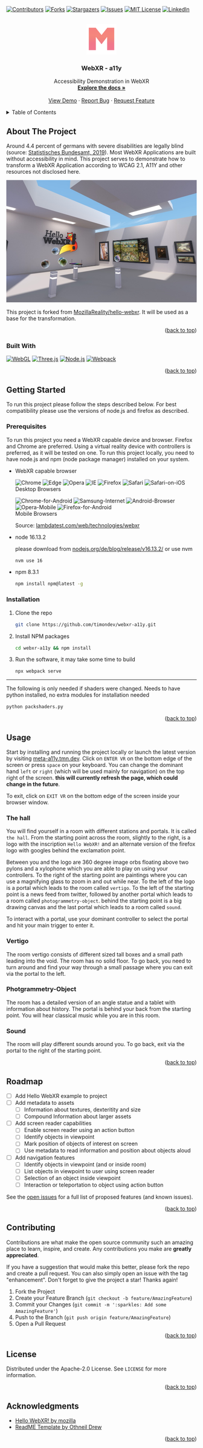 <a name="readme-top"></a>


<!-- PROJECT SHIELDS -->
[![Contributors][contributors-shield]][contributors-url]
[![Forks][forks-shield]][forks-url]
[![Stargazers][stars-shield]][stars-url]
[![Issues][issues-shield]][issues-url]
[![MIT License][license-shield]][license-url]
[![LinkedIn][linkedin-shield]][linkedin-url]


<!-- PROJECT LOGO -->
<br />
<div align="center">
  <a href="https://github.com/timondev/webxr-a11y">
    <img src="res/favicon.png" alt="WebXR - a11y Logo; M-Symbol in different shades of pink to orange" width="80" height="80">
  </a>

<h3 align="center">WebXR - a11y</h3>

  <p align="center">
    Accessibility Demonstration in WebXR
    <br />
    <a href="https://github.com/timondev/webxr-a11y"><strong>Explore the docs »</strong></a>
    <br />
    <br />
    <a href="https://github.com/timondev/webxr-a11y">View Demo</a>
    ·
    <a href="https://github.com/timondev/webxr-a11y/issues">Report Bug</a>
    ·
    <a href="https://github.com/timondev/webxr-a11y/issues">Request Feature</a>
  </p>
</div>



<!-- TABLE OF CONTENTS -->
<details>
  <summary>Table of Contents</summary>
  <ol>
    <li>
      <a href="#about-the-project">About The Project</a>
      <ul>
        <li><a href="#built-with">Built With</a></li>
      </ul>
    </li>
    <li>
      <a href="#getting-started">Getting Started</a>
      <ul>
        <li><a href="#prerequisites">Prerequisites</a></li>
        <li><a href="#installation">Installation</a></li>
      </ul>
    </li>
    <li><a href="#usage">Usage</a></li>
    <li><a href="#roadmap">Roadmap</a></li>
    <li><a href="#contributing">Contributing</a></li>
    <li><a href="#license">License</a></li>
    <li><a href="#acknowledgments">Acknowledgments</a></li>
  </ol>
</details>



<!-- ABOUT THE PROJECT -->
## About The Project

Around 4.4 percent of germans with severe disabilities are legally blind (source: [Statistisches Bundesamt, 2019](https://www.destatis.de/DE/Themen/Gesellschaft-Umwelt/Gesundheit/Behinderte-Menschen/Publikationen/Downloads-Behinderte-Menschen/sozial-schwerbehinderte-kb-5227101199004.pdf?__blob=publicationFile)). Most WebXR Applications are built without accessibility in mind. This project serves to demonstrate how to transform a WebXR Application according to WCAG 2.1, A11Y and other resources not disclosed here.

[![Product Name Screen Shot][product-screenshot]](https://webxr-a11y.tmn.dev)

This project is forked from [MozillaReality/hello-webxr](https://github.com/MozillaReality/hello-webxr). It will be used as a base for the transformation.

<p align="right">(<a href="#readme-top">back to top</a>)</p>



### Built With

[![WebGL][WebGL.com]][WebGL-url]
[![Three.js][Three.js.com]][Three.js-url]
[![Node.js][Node.js.com]][Node.js-url]
[![Webpack][Webpack.com]][Webpack-url]

<p align="right">(<a href="#readme-top">back to top</a>)</p>



<!-- GETTING STARTED -->
## Getting Started

To run this project please follow the steps described below. For best compatibility please use the versions of node.js and firefox as described.

### Prerequisites

To run this project you need a WebXR capable device and browser. Firefox and Chrome are preferred. Using a virtual reality device with controllers is preferred, as it will be tested on one. To run this project locally, you need to have node.js and npm (node package manager) installed on your system.

* WebXR capable browser
   
  ![Chrome] ![Edge] ![Opera] ![IE] ![Firefox] ![Safari] ![Safari-on-iOS]    
  Desktop Browsers
     
  ![Chrome-for-Android] ![Samsung-Internet] ![Android-Browser] ![Opera-Mobile] ![Firefox-for-Android]    
  Mobile Browsers

  Source: [lambdatest.com/web/technologies/webxr](https://www.lambdatest.com/web-technologies/webxr)

* node 16.13.2
  
  please download from [nodejs.org/de/blog/release/v16.13.2/](https://nodejs.org/de/blog/release/v16.13.2/) or use nvm

  ```sh
  nvm use 16
  ```
* npm 8.3.1
  
  ```sh
  npm install npm@latest -g
  ```


### Installation

1. Clone the repo
   
   ```sh
   git clone https://github.com/timondev/webxr-a11y.git
   ```
2. Install NPM packages
   
   ```sh
   cd webxr-a11y && npm install
   ```
3. Run the software, it may take some time to build
   
   ```sh
   npx webpack serve
   ```

---

The following is only needed if shaders were changed. Needs to have python installed, no extra modules for installation needed
   
```sh
python packshaders.py
```

<p align="right">(<a href="#readme-top">back to top</a>)</p>


<!-- USAGE EXAMPLES -->
## Usage

Start by installing and running the project locally or launch the latest version by visiting [meta-a11y.tmn.dev](https://meta-a11y.tmn.dev). Click on `ENTER VR` on the bottom edge of the screen or press `space` on your keyboard. You can change the dominant hand `left` or `right` (which will be used mainly for navigation) on the top right of the screen. **this will currently refresh the page, which could change in the future**.

To exit, click on `EXIT VR` on the bottom edge of the screen inside your browser window.

### The hall

You will find yourself in a room with different stations and portals. It is called `the hall`. From the starting point across the room, slightly to the right, is a logo with the inscription `Hello WebXR!` and an alternate version of the firefox logo with googles behind the exclamation point.

Between you and the logo are 360 degree image orbs floating above two pylons and a xylophone which you are able to play on using your controllers. To the right of the starting point are paintings where you can use a magnifying glass to zoom in and out while near. To the left of the logo is a portal which leads to the room called `vertigo`. To the left of the starting point is a news feed from twitter, followed by another portal which leads to a room called `photogrammetry-object`. behind the starting point is a big drawing canvas and the last portal which leads to a room called `sound`.

To interact with a portal, use your dominant controller to select the portal and hit your main trigger to enter it.

### Vertigo

The room vertigo consists of different sized tall boxes and a small path leading into the void. The room has no solid floor. To go back, you need to turn around and find your way through a small passage where you can exit via the portal to the left.

### Photgrammetry-Object

The room has a detailed version of an angle statue and a tablet with information about history. The portal is behind your back from the starting point. You will hear classical music while you are in this room.

### Sound

The room will play different sounds around you. To go back, exit via the portal to the right of the starting point.

<p align="right">(<a href="#readme-top">back to top</a>)</p>



<!-- ROADMAP -->
## Roadmap

- [ ] Add Hello WebXR example to project
- [ ] Add metadata to assets
  - [ ] Information about textures, dexteritity and size
  - [ ] Compound Information about larger assets
- [ ] Add screen reader capabilities
  - [ ] Enable screen reader using an action button
  - [ ] Identify objects in viewpoint
  - [ ] Mark position of objects of interest on screen
  - [ ] Use metadata to read information and position about objects aloud
- [ ] Add navigation features
  - [ ] Identify objects in viewpoint (and or inside room)
  - [ ] List objects in viewpoint to user using screen reader
  - [ ] Selection of an object inside viewpoint
  - [ ] Interaction or teleportation to object using action button

See the [open issues](https://github.com/timondev/webxr-a11y/issues) for a full list of proposed features (and known issues).

<p align="right">(<a href="#readme-top">back to top</a>)</p>



<!-- CONTRIBUTING -->
## Contributing

Contributions are what make the open source community such an amazing place to learn, inspire, and create. Any contributions you make are **greatly appreciated**.

If you have a suggestion that would make this better, please fork the repo and create a pull request. You can also simply open an issue with the tag "enhancement".
Don't forget to give the project a star! Thanks again!

1. Fork the Project
2. Create your Feature Branch (`git checkout -b feature/AmazingFeature`)
3. Commit your Changes (`git commit -m ':sparkles: Add some AmazingFeature'`)
4. Push to the Branch (`git push origin feature/AmazingFeature`)
5. Open a Pull Request

<p align="right">(<a href="#readme-top">back to top</a>)</p>



<!-- LICENSE -->
## License

Distributed under the Apache-2.0 License. See `LICENSE` for more information.

<p align="right">(<a href="#readme-top">back to top</a>)</p>

<!-- ACKNOWLEDGMENTS -->
## Acknowledgments

* [Hello WebXR! by mozilla](https://github.com/MozillaReality/hello-webxr)
* [ReadME Template by Othneil Drew](https://github.com/othneildrew/Best-README-Template)

<p align="right">(<a href="#readme-top">back to top</a>)</p>



<!-- MARKDOWN LINKS & IMAGES -->
<!-- https://www.markdownguide.org/basic-syntax/#reference-style-links -->
[contributors-shield]: https://img.shields.io/github/contributors/timondev/webxr-a11y.svg?style=for-the-badge
[contributors-url]: https://github.com/timondev/webxr-a11y/graphs/contributors
[forks-shield]: https://img.shields.io/github/forks/timondev/webxr-a11y.svg?style=for-the-badge
[forks-url]: https://github.com/timondev/webxr-a11y/network/members
[stars-shield]: https://img.shields.io/github/stars/timondev/webxr-a11y.svg?style=for-the-badge
[stars-url]: https://github.com/timondev/webxr-a11y/stargazers
[issues-shield]: https://img.shields.io/github/issues/timondev/webxr-a11y.svg?style=for-the-badge
[issues-url]: https://github.com/timondev/webxr-a11y/issues
[license-shield]: https://img.shields.io/github/license/timondev/webxr-a11y.svg?style=for-the-badge
[license-url]: https://github.com/timondev/webxr-a11y/blob/master/LICENSE.txt
[linkedin-shield]: https://img.shields.io/badge/-LinkedIn-black.svg?style=for-the-badge&logo=linkedin&colorB=555
[linkedin-url]: https://linkedin.com/in/timon-linke-190ba8195
[product-screenshot]: assets/main-screenshot.jpg

<!-- SHIELD LINKS & IMAGES -->
[WebGL.com]: https://img.shields.io/badge/webgl-0769AD?style=for-the-badge&logo=WebGL&color=red&logoColor=white
[WebGL-url]: https://get.webgl.org/
[Three.js.com]: https://img.shields.io/badge/three.js-0769AD?style=for-the-badge&logo=Three.js&color=white&logoColor=black
[Three.js-url]: https://threejs.org/
[Node.js.com]: https://img.shields.io/badge/node.js-0769AD?style=for-the-badge&logo=Node.js&color=green&logoColor=white
[Node.js-url]: https://nodejs.org/
[Webpack.com]: https://img.shields.io/badge/webpack-0769AD?style=for-the-badge&logo=Webpack&color=blue&logoColor=white
[Webpack-url]: https://webpack.js.org/

<!-- COMPATIBILITY SCORE -->
[IE]: https://img.shields.io/badge/ie-0769AD?style=for-the-badge&logo=Internet%20Explorer&color=red&logoColor=white
[Edge]: https://img.shields.io/badge/edge-0769AD?style=for-the-badge&logo=Microsoft%20Edge&color=green&logoColor=white
[Firefox]: https://img.shields.io/badge/firefox-0769AD?style=for-the-badge&logo=Firefox%20Browser&color=red&logoColor=white
[Chrome]: https://img.shields.io/badge/chrome-0769AD?style=for-the-badge&logo=Google%20Chrome&color=green&logoColor=white
[Safari]: https://img.shields.io/badge/safari-0769AD?style=for-the-badge&logo=Safari&color=red&logoColor=white
[Opera]: https://img.shields.io/badge/opera-0769AD?style=for-the-badge&logo=Opera&color=orange&logoColor=white
[Safari-on-iOS]: https://img.shields.io/badge/safari--on--ios-0769AD?style=for-the-badge&logo=Safari&color=red&logoColor=white
[Android-Browser]: https://img.shields.io/badge/android--browser-0769AD?style=for-the-badge&logo=Android&color=red&logoColor=white
[Opera-Mobile]: https://img.shields.io/badge/opera--mobile-0769AD?style=for-the-badge&logo=Opera&color=orange&logoColor=white
[Chrome-for-Android]: https://img.shields.io/badge/chrome--for--android-0769AD?style=for-the-badge&logo=Google%20Chrome&color=green&logoColor=white
[Firefox-for-Android]: https://img.shields.io/badge/firefox--for--android-0769AD?style=for-the-badge&logo=Firefox%20Browser&color=red&logoColor=white
[Samsung-Internet]: https://img.shields.io/badge/samsung--internet-0769AD?style=for-the-badge&logo=Samsung&color=green&logoColor=white